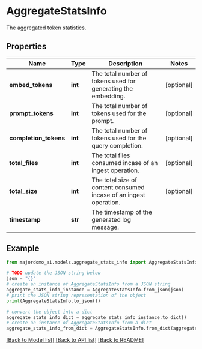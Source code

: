# AggregateStatsInfo

The aggregated token statistics.

## Properties

Name | Type | Description | Notes
------------ | ------------- | ------------- | -------------
**embed_tokens** | **int** | The total number of tokens used for generating the embedding. | [optional] 
**prompt_tokens** | **int** | The total number of tokens used for the prompt. | [optional] 
**completion_tokens** | **int** | The total number of tokens used for the query completion. | [optional] 
**total_files** | **int** | The total files consumed incase of an ingest operation. | [optional] 
**total_size** | **int** | The total size of content consumed incase of an ingest operation. | [optional] 
**timestamp** | **str** | The timestamp of the generated log message. | 

## Example

```python
from majordomo_ai.models.aggregate_stats_info import AggregateStatsInfo

# TODO update the JSON string below
json = "{}"
# create an instance of AggregateStatsInfo from a JSON string
aggregate_stats_info_instance = AggregateStatsInfo.from_json(json)
# print the JSON string representation of the object
print(AggregateStatsInfo.to_json())

# convert the object into a dict
aggregate_stats_info_dict = aggregate_stats_info_instance.to_dict()
# create an instance of AggregateStatsInfo from a dict
aggregate_stats_info_from_dict = AggregateStatsInfo.from_dict(aggregate_stats_info_dict)
```
[[Back to Model list]](../README.md#documentation-for-models) [[Back to API list]](../README.md#documentation-for-api-endpoints) [[Back to README]](../README.md)


